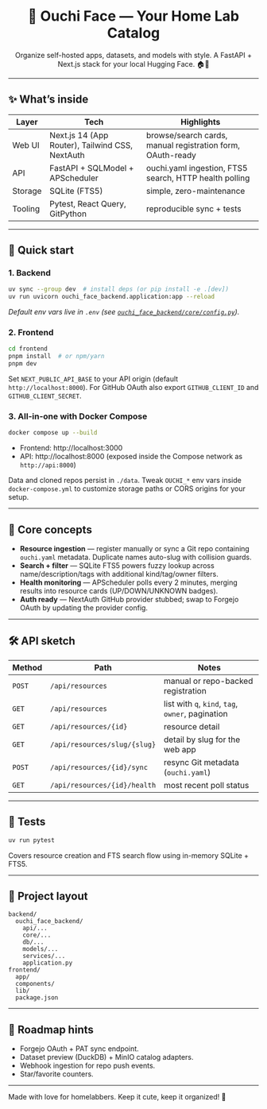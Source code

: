 <div align="center">

# 🌸 Ouchi Face — Your Home Lab Catalog

Organize self-hosted apps, datasets, and models with style. A FastAPI + Next.js stack for your local Hugging Face. 🏠💾

</div>

---

## ✨ What’s inside

| Layer | Tech | Highlights |
| --- | --- | --- |
| Web UI | Next.js 14 (App Router), Tailwind CSS, NextAuth | browse/search cards, manual registration form, OAuth-ready |
| API | FastAPI + SQLModel + APScheduler | ouchi.yaml ingestion, FTS5 search, HTTP health polling |
| Storage | SQLite (FTS5) | simple, zero-maintenance |
| Tooling | Pytest, React Query, GitPython | reproducible sync + tests |

---

## 🚀 Quick start

### 1. Backend

```bash
uv sync --group dev  # install deps (or pip install -e .[dev])
uv run uvicorn ouchi_face_backend.application:app --reload
```

*Default env vars live in `.env` (see [`ouchi_face_backend/core/config.py`](backend/ouchi_face_backend/core/config.py)).*

### 2. Frontend

```bash
cd frontend
pnpm install  # or npm/yarn
pnpm dev
```

Set `NEXT_PUBLIC_API_BASE` to your API origin (default `http://localhost:8000`). For GitHub OAuth also export `GITHUB_CLIENT_ID` and `GITHUB_CLIENT_SECRET`.

### 3. All-in-one with Docker Compose

```bash
docker compose up --build
```

* Frontend: http://localhost:3000
* API: http://localhost:8000 (exposed inside the Compose network as `http://api:8000`)

Data and cloned repos persist in `./data`. Tweak `OUCHI_*` env vars inside `docker-compose.yml` to customize storage paths or CORS origins for your setup.

---

## 🧠 Core concepts

* **Resource ingestion** — register manually or sync a Git repo containing `ouchi.yaml` metadata. Duplicate names auto-slug with collision guards.
* **Search + filter** — SQLite FTS5 powers fuzzy lookup across name/description/tags with additional kind/tag/owner filters.
* **Health monitoring** — APScheduler polls every 2 minutes, merging results into resource cards (UP/DOWN/UNKNOWN badges).
* **Auth ready** — NextAuth GitHub provider stubbed; swap to Forgejo OAuth by updating the provider config.

---

## 🛠️ API sketch

| Method | Path | Notes |
| --- | --- | --- |
| `POST` | `/api/resources` | manual or repo-backed registration |
| `GET` | `/api/resources` | list with `q`, `kind`, `tag`, `owner`, pagination |
| `GET` | `/api/resources/{id}` | resource detail |
| `GET` | `/api/resources/slug/{slug}` | detail by slug for the web app |
| `POST` | `/api/resources/{id}/sync` | resync Git metadata (`ouchi.yaml`) |
| `GET` | `/api/resources/{id}/health` | most recent poll status |

---

## 🧪 Tests

```bash
uv run pytest
```

Covers resource creation and FTS search flow using in-memory SQLite + FTS5.

---

## 🧭 Project layout

```
backend/
  ouchi_face_backend/
    api/...
    core/...
    db/...
    models/...
    services/...
    application.py
frontend/
  app/
  components/
  lib/
  package.json
```

---

## 📌 Roadmap hints

* Forgejo OAuth + PAT sync endpoint.
* Dataset preview (DuckDB) + MinIO catalog adapters.
* Webhook ingestion for repo push events.
* Star/favorite counters.

---

Made with love for homelabbers. Keep it cute, keep it organized! 💖
